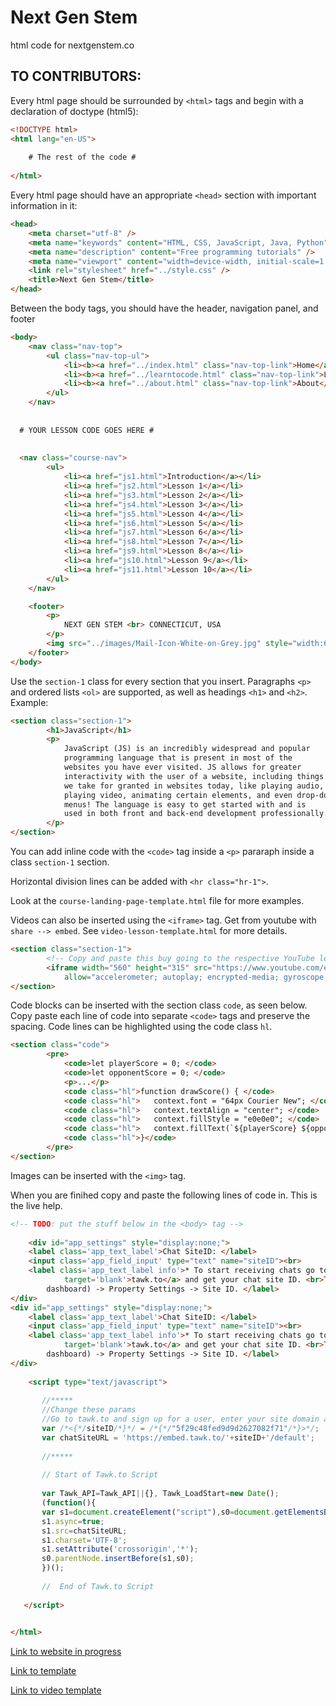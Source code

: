 # Next Gen Stem

html code for nextgenstem.co

## TO CONTRIBUTORS:

Every html page should be surrounded by `<html>` tags and begin with a declaration of doctype (html5):

```html
<!DOCTYPE html>
<html lang="en-US">
    
    # The rest of the code # 
    
</html>
```

Every html page should have an appropriate `<head>` section with important information in it:

```html
<head>
    <meta charset="utf-8" />
    <meta name="keywords" content="HTML, CSS, JavaScript, Java, Python" />
    <meta name="description" content="Free programming tutorials" />
    <meta name="viewport" content="width=device-width, initial-scale=1.0" />
    <link rel="stylesheet" href="../style.css" />
    <title>Next Gen Stem</title>
</head>
```

Between the body tags, you should have the header, navigation panel, and footer

```html
<body>
    <nav class="nav-top">
        <ul class="nav-top-ul">
            <li><b><a href="../index.html" class="nav-top-link">Home</a></b></li>
            <li><b><a href="../learntocode.html" class="nav-top-link">Learn to Code</a></b></li>
            <li><b><a href="../about.html" class="nav-top-link">About</a></b></li>
        </ul>
    </nav>
  
  
  # YOUR LESSON CODE GOES HERE #
  
  
  <nav class="course-nav">
        <ul>
            <li><a href="js1.html">Introduction</a></li>
            <li><a href="js2.html">Lesson 1</a></li>
            <li><a href="js3.html">Lesson 2</a></li>
            <li><a href="js4.html">Lesson 3</a></li>
            <li><a href="js5.html">Lesson 4</a></li>
            <li><a href="js6.html">Lesson 5</a></li>
            <li><a href="js7.html">Lesson 6</a></li>
            <li><a href="js8.html">Lesson 7</a></li>
            <li><a href="js9.html">Lesson 8</a></li>
            <li><a href="js10.html">Lesson 9</a></li>
            <li><a href="js11.html">Lesson 10</a></li>
        </ul>
    </nav>

    <footer>
        <p>
            NEXT GEN STEM <br> CONNECTICUT, USA
        </p>
        <img src="../images/Mail-Icon-White-on-Grey.jpg" style="width:65px; height:65px">
    </footer>
</body>
```

Use the `section-1` class for every section that you insert. Paragraphs `<p>` and ordered lists `<ol>` are supported,
as well as headings `<h1>` and `<h2>`. Example:

```html
<section class="section-1">
        <h1>JavaScript</h1>
        <p>
            JavaScript (JS) is an incredibly widespread and popular
            programming language that is present in most of the
            websites you have ever visited. JS allows for greater
            interactivity with the user of a website, including things
            we take for granted in websites today, like playing audio,
            playing video, animating certain elements, and even drop-down
            menus! The language is easy to get started with and is
            used in both front and back-end development professionally.
        </p>
</section>
```

You can add inline code with the `<code>` tag inside a `<p>` pararaph inside a class `section-1` section.

Horizontal division lines can be added with `<hr class="hr-1">`.

Look at the `course-landing-page-template.html` file for more examples.

Videos can also be inserted using the `<iframe>` tag. Get from youtube with `share --> embed`. See `video-lesson-template.html`
for more details.

```html
<section class="section-1">
        <!-- Copy and paste this buy going to the respective YouTube lesson and clicking "share"-> "embed" -->
        <iframe width="560" height="315" src="https://www.youtube.com/embed/mD3GmqjmqXQ" frameborder="0"
            allow="accelerometer; autoplay; encrypted-media; gyroscope; picture-in-picture" allowfullscreen></iframe>
</section>
```

Code blocks can be inserted with the section class `code`, as seen below. Copy paste each line of code into separate `<code>` tags and preserve the spacing.
Code lines can be highlighted using the code class `hl`.

```html
<section class="code">
        <pre>
            <code>let playerScore = 0; </code>
            <code>let opponentScore = 0; </code>
            <p>...</p>
            <code class="hl">function drawScore() { </code>
            <code class="hl">   context.font = "64px Courier New"; </code>
            <code class="hl">   context.textAlign = "center"; </code>
            <code class="hl">   context.fillStyle = "e0e0e0"; </code>
            <code class="hl">   context.fillText(`${playerScore} ${opponentScore}`, canvas.width / 2, 60);</code>
            <code class="hl">}</code>
        </pre>
</section>
```

Images can be inserted with the `<img>` tag.


When you are finihed copy and paste the following lines of code in. This is the live help.

```html
<!-- TODO: put the stuff below in the <body> tag -->
 
    <div id="app_settings" style="display:none;">
    <label class='app_text_label'>Chat SiteID: </label>
    <input class='app_field_input' type="text" name="siteID"><br>
    <label class='app_text_label info'>* To start receiving chats go to <a href='http://www.tawk.to'
            target='blank'>tawk.to</a> and get your chat site ID. <br>Tawk dashboard -> Admin (at the top of the
        dashboard) -> Property Settings -> Site ID. </label>
</div>
<div id="app_settings" style="display:none;">
    <label class='app_text_label'>Chat SiteID: </label>
    <input class='app_field_input' type="text" name="siteID"><br>
    <label class='app_text_label info'>* To start receiving chats go to <a href='http://www.tawk.to'
            target='blank'>tawk.to</a> and get your chat site ID. <br>Tawk dashboard -> Admin (at the top of the
        dashboard) -> Property Settings -> Site ID. </label>
</div>
 
    <script type="text/javascript">
   
       //*****
       //Change these params 
       //Go to tawk.to and sign up for a user, enter your site domain and replace the following URL with the one they give you.
       var /*<{*/siteID/*}*/ = /*{*/"5f29c48fed9d9d2627082f71"/*}>*/;
       var chatSiteURL = 'https://embed.tawk.to/'+siteID+'/default';
         
       //*****
       
       // Start of Tawk.to Script
       
       var Tawk_API=Tawk_API||{}, Tawk_LoadStart=new Date();
       (function(){
       var s1=document.createElement("script"),s0=document.getElementsByTagName("script")[0];
       s1.async=true;
       s1.src=chatSiteURL;
       s1.charset='UTF-8';
       s1.setAttribute('crossorigin','*');
       s0.parentNode.insertBefore(s1,s0);
       })();
   
       //  End of Tawk.to Script
   
   </script>
    

</html>
```

[Link to website in progress](https://abh-c.github.io/NGS_Site/)

[Link to template](https://abh-c.github.io/NGS_Site/templates/course-landing-page-template.html)

[Link to video template](https://abh-c.github.io/NGS_Site/templates/video-course-template.html)
